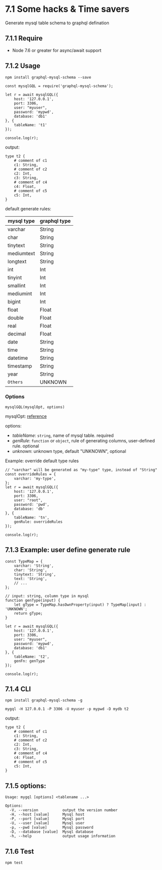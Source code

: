 # 7.1 Some hacks & Time savers

Generate mysql table schema to graphql defination

## 7.1.1 Require

* Node 7.6 or greater for async/await support

## 7.1.2 Usage

`npm install graphql-mysql-schema --save`

```
const mysqlGQL = require('graphql-mysql-schema');

let r = await mysqlGQL({
    host: '127.0.0.1',
    port: 3306,
    user: "myuser",
    password: 'mypwd',
    database: 'db1'
}, {
    tableName: 't1'
});

console.log(r);
```

output:

```
type t2 {
    # comment of c1
    c1: String,
    # comment of c2
    c2: Int,
    c3: String,
    # comment of c4
    c4: Float,
    # comment of c5
    c5: Int,
}
```
default generate rules:

| mysql type | graphql type |
| -- | -- |
| varchar | String |
| char | String |
| tinytext | String |
| mediumtext | String |
| longtext | String |
| int | Int |
| tinyint | Int |
| smallint | Int |
| mediumint | Int |
| bigint | Int |
| float | Float |
| double | Float |
| real | Float |
| decimal | Float |
| date | String |
| time | String |
| datetime | String |
| timestamp | String |
| year | String |
| `Others` | UNKNOWN |

### Options

`mysqlGQL(mysqlOpt, options)`

mysqlOpt: [reference](https://github.com/mysqljs/mysql#connection-options)

options:

* _tableName_: `string`, name of mysql table. required
* _genRule_: `function` or `object`, rule of generating columns, user-defined rule. optional
* _unknown_: unknown type, default "UNKNOWN", optional

Example: override default type rules

```
// "varchar" will be generated as "my-type" type, instead of "String"
const overrideRules = {
    varchar: 'my-type',
};
let r = await mysqlGQL({
    host: '127.0.0.1',
    port: 3306,
    user: "root",
    password: 'pwd',
    database: 'db'
}, {
    tableName: 'tn',
    genRule: overrideRules
});

console.log(r);
```

## 7.1.3 Example: user define generate rule

```
const TypeMap = {
    varchar: 'String',
    char: 'String',
    tinytext: 'String',
    text: 'String',
    // ...
};

// input: string, column type in mysql
function genType(input) {
    let gType = TypeMap.hasOwnProperty(input) ? TypeMap[input] : 'UNKNOWN';
    return gType;
}

let r = await mysqlGQL({
    host: '127.0.0.1',
    port: 3306,
    user: "myuser",
    password: 'mypwd',
    database: 'db1'
}, {
    tableName: 't2',
    genFn: genType
});

console.log(r);
```

## 7.1.4 CLI

`npm install graphql-mysql-schema -g`

`mygql -H 127.0.0.1 -P 3306 -U myuser -p mypwd -D mydb t2`

output:

```
type t2 {
    # comment of c1
    c1: String,
    # comment of c2
    c2: Int,
    c3: String,
    # comment of c4
    c4: Float,
    # comment of c5
    c5: Int,
}
```

## 7.1.5 options:

```
Usage: mygql [options] <tablename ...>

Options:
  -V, --version           output the version number
  -H, --host [value]      Mysql host
  -P, --port [value]      Mysql port
  -U, --user [value]      Mysql user
  -p, --pwd [value]       Mysql password
  -D, --database [value]  Mysql database
  -h, --help              output usage information
```

## 7.1.6 Test

`npm test`